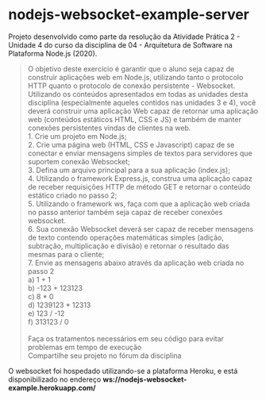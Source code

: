 # nodejs-websocket-example-server

Projeto desenvolvido como parte da resolução da Atividade Prática 2 - Unidade 4 do curso da disciplina de 04 - Arquitetura de Software na Plataforma Node.js (2020).

>O objetivo deste exercício é garantir que o aluno seja capaz de construir aplicações web em Node.js, utilizando tanto o protocolo HTTP quanto o protocolo de conexão persistente - Websocket.
<br>Utilizando os conteúdos apresentados em todas as unidades desta disciplina (especialmente aqueles contidos nas unidades 3 e 4), você deverá construir uma aplicação Web capaz de retornar uma aplicação web (conteúdos estáticos HTML, CSS e JS) e também de manter conexões persistentes vindas de clientes na web.
<br>1. Crie um projeto em Node.js;</li>
<br>2. Crie uma página web (HTML, CSS e Javascript) capaz de se conectar e enviar mensagens simples de textos para servidores que suportem conexão Websocket;
<br>3. Defina um arquivo principal para a sua aplicação (index.js);
<br>4. Utilizando o framework Express.js, construa uma aplicação capaz de receber requisições HTTP de método GET e retornar o conteúdo estático criado no passo 2;
<br>5. Utilizando o framework ws, faça com que a aplicação web criada no passo anterior também seja capaz de receber conexões websocket.
<br>6. Sua conexão Websocket deverá ser capaz de receber mensagens de texto contendo operações matemáticas simples (adição, subtração, multiplicação e divisão) e retornar o resultado das mesmas para o cliente;
<br>7. Envie as mensagens abaixo através da aplicação web criada no passo 2
<br> a) 1 + 1
<br> b) -123 + 123123
<br> c) 8 * 0
<br> d) 1239123 * 12313
<br> e) 123 / -12
<br> f) 313123 / 0
<br><br>Faça os tratamentos necessários em seu código para evitar problemas em tempo de execução
<br>Compartilhe seu projeto no fórum da disciplina

O websocket foi hospedado utilizando-se a plataforma Heroku, e está disponibilizado no endereço **ws://nodejs-websocket-example.herokuapp.com/**
